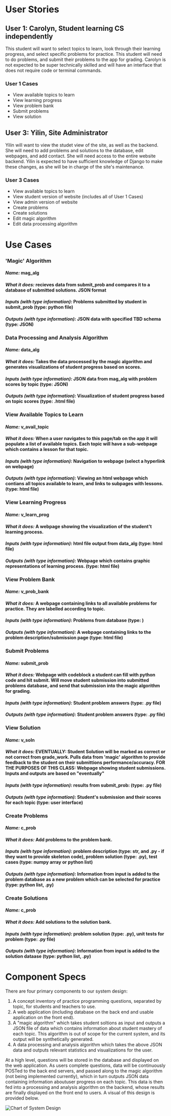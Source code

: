 # User Stories

## User 1: Carolyn, Student learning CS independently
This student will want to select topics to learn, look through their learning progress, and select specific problems for practice. This student will need to do problems, and submit their problems to the app for grading. Carolyn is not expected to be super technically skilled and will have an interface that does not require code or terminal commands.
### User 1 Cases
- View available topics to learn
- View learning progress
- View problem bank
- Submit problems
- View solution

## User 3: Yilin, Site Administrator
Yilin will want to view the studet view of the site, as well as the backend. She will need to add problems and solutions to the database, edit webpages, and add contact. She will need access to the entire website backend. Yilin is expected to have sufficient knowledge of Django to make these changes, as she will be in charge of the site's maintenance. 
### User 3 Cases
- View available topics to learn
- View student version of website (includes all of User 1 Cases)
- View admin version of website
- Create problems
- Create solutions
- Edit magic algorithm 
- Edit data processing algorithm

# Use Cases

### 'Magic' Algorithm
#### _Name:_ mag_alg
#### _What it does:_ recieves data from submit_prob and compares it to a database of submitted solutions. JSON format
#### _Inputs (with type information):_ Problems submitted by student in submit_prob (type: python file)
#### _Outputs (with type information):_ JSON data with specified TBD schema (type: JSON)

### Data Processing and Analysis Algorithm
#### _Name:_ data_alg
#### _What it does:_ Takes the data processed by the magic algorithm and generates visualizations of student progress based on scores.
#### _Inputs (with type information):_ JSON data from mag_alg with problem scores by topic (type: JSON)
#### _Outputs (with type information):_ Visualization of student progress based on topic scores (type: .html file)

### View Available Topics to Learn
#### _Name:_ v_avail_topic
#### _What it does:_ When a user navigates to this page/tab on the app it will populate a list of available topics. Each topic will have a sub-webpage which contains a lesson for that topic.
#### _Inputs (with type information):_ Navigation to webpage (select a hyperlink on webpage)
#### _Outputs (with type information):_ Viewing an html webpage which contians all topics available to learn, and links to subpages with lessons. (type: html file)

### View Learning Progress
#### _Name:_ v_learn_prog
#### _What it does:_ A webpage showing the visualization of the student't learning process.
#### _Inputs (with type information):_ html file output from data_alg (type: html file)
#### _Outputs (with type information):_ Webpage which contains graphic representations of learning process. (type: html file)

### View Problem Bank
#### _Name:_ v_prob_bank
#### _What it does:_ A webpage containing links to all available problems for practice. They are labelled according to topic.
#### _Inputs (with type information):_ Problems from database (type: )
#### _Outputs (with type information):_ A webpage containing links to the problem description/submission page (type: html file)

### Submit Problems
#### _Name:_ submit_prob
#### _What it does:_ Webpage with codeblock a student can fill with python code and hit submit. Will move student submission into submitted problems database, and send that submission into the magic algorithm for grading.
#### _Inputs (with type information):_ Student problem answers (type: .py file)
#### _Outputs (with type information):_ Student problem answers (type: .py file)

### View Solution
#### _Name:_ v_soln
#### _What it does:_ EVENTUALLY: Student Solution will be marked as correct or not correct from grade_work. Pulls data from 'magic' algorithm to provide feedback to the student on their submittions performance/accuracy. FOR THE PURPOSES OF THIS CLASS: Webpage showing student submissions. Inputs and outputs are based on "eventually"
#### _Inputs (with type information):_ results from submit_prob: (type: .py file)
#### _Outputs (with type information):_ Student's submission and their scores for each topic (type: user interface)

### Create Problems
#### _Name:_ c_prob
#### _What it does:_ Add problems to the problem bank.
#### _Inputs (with type information):_ problem description (type: str, and .py - if they want to provide skeleton code), problem solution (type: .py), test cases (type: numpy array or python list)
#### _Outputs (with type information):_ Information from input is added to the problem database as a new problem which can be selected for practice (type: python list, .py)

### Create Solutions
#### _Name:_ c_prob
#### _What it does:_ Add solutions to the solution bank.
#### _Inputs (with type information):_ problem solution (type: .py), unit tests for problem (type: .py file)
#### _Outputs (with type information):_ Information from input is added to the solution dataase (type: python list, .py)

# Component Specs
There are four primary components to our system design:
1. A concept inventory of practice programming questions, separated by topic, for students and teachers to use.
2. A web application (including database on the back end and usable application on the front end).
3. A "magic algorithm" which takes student soltions as input and outputs a JSON file of data which contains information about student mastery of each topic. This algorithm is out of scope for the current system, and its output will be synthetically generated.
4. A data processing and analysis algorithm which takes the above JSON data and outputs relevant statistics and visualizations for the user.

At a high level, questions will be stored in the database and displayed on the web application. As users complete questions, data will be continuously POSTed to the back end servers, and passed along to the magic algorithm (not being implemented currently), which in turn outputs JSON data containing information aboutuser progress on each topic. This data is then fed into a processing and analysis algorithm on the backend, whose results are finally displayed on the front end to users. A visual of this design is provided below.

![Chart of System Design](../assets/images/system_design.png)
